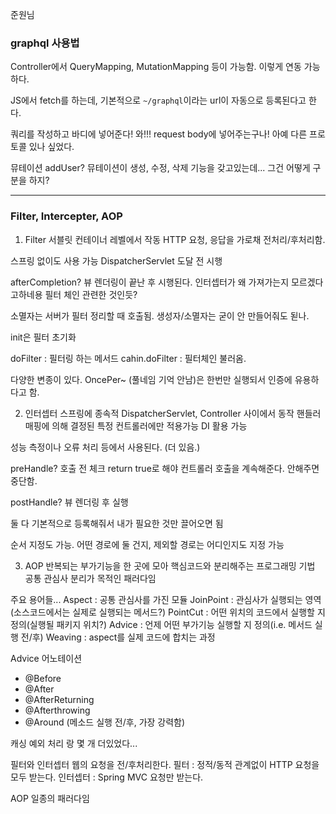준원님

### graphql 사용법

Controller에서 QueryMapping, MutationMapping 등이 가능함.
이렇게 연동 가능하다.

JS에서 fetch를 하는데, 기본적으로 `~/graphql`이라는 url이 자동으로 등록된다고 한다.

쿼리를 작성하고 바디에 넣어준다! 와!!! request body에 넣어주는구나!
아예 다른 프로토콜 있나 싶었다.

뮤테이션 addUser?
뮤테이션이 생성, 수정, 삭제 기능을 갖고있는데... 그건 어떻게 구분을 하지?

---

### Filter, Intercepter, AOP

1. Filter
서블릿 컨테이너 레벨에서 작동
HTTP 요청, 응답을 가로채 전처리/후처리함.

스프링 없이도 사용 가능
DispatcherServlet 도달 전 시행

afterCompletion?
뷰 렌더링이 끝난 후 시행된다.
인터셉터가 왜 가져가는지 모르겠다고하네용
필터 체인 관련한 것인듯?

소멸자는 서버가 필터 정리할 때 호출됨.
생성자/소멸자는 굳이 안 만들어줘도 됟나.

init은 필터 초기화

doFilter : 필터링 하는 메서드
cahin.doFilter : 필터체인 불러옴.

다양한 변종이 있다. OncePer~ (풀네임 기억 안남)은 한번만 실행되서 인증에 유용하다고 함.

2. 인터셉터
스프링에 종속적
DispatcherServlet, Controller 사이에서 동작
핸들러매핑에 의해 결정된 특정 컨트롤러에만 적용가능
DI 활용 가능

성능 측정이나 오류 처리 등에서 사용된다. (더 있음.)

preHandle?
호출 전 체크
return true로 해야 컨트롤러 호출을 계속해준다. 안해주면 중단함.

postHandle?
뷰 렌더링 후 실행

둘 다 기본적으로 등록해줘서 내가 필요한 것만 끌어오면 됨

순서 지정도 가능.
어떤 경로에 둘 건지, 제외할 경로는 어디인지도 지정 가능

3. AOP
반복되는 부가기능을 한 곳에 모아 핵심코드와 분리해주는 프로그래밍 기법
공통 관심사 분리가 목적인 패러다임

주요 용어들...
Aspect : 공통 관심사를 가진 모듈
JoinPoint : 관심사가 실행되는 영역(소스코드에서는 실제로 실행되는 메서드?)
PointCut : 어떤 위치의 코드에서 실행할 지 정의(실행될 패키지 위치?)
Advice : 언제 어떤 부가기능 실행할 지 정의(i.e. 메서드 실행 전/후)
Weaving : aspect를 실제 코드에 합치는 과정

Advice 어노테이션
- @Before
- @After
- @AfterReturning
- @Afterthrowing
- @Around (메소드 실행 전/후, 가장 강력함)

캐싱
예외 처리
랑 몇 개 더있었다...


필터와 인터셉터
웹의 요청을 전/후처리한다.
필터 : 정적/동적 관계없이 HTTP 요청을 모두 받는다.
인터셉터 : Spring MVC 요청만 받는다.

AOP
일종의 패러다임

